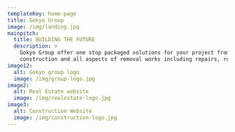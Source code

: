 ```yaml
---
templateKey: home-page
title: Gokyo Group
image: /img/landing.jpg
mainpitch:
  title: BUILDING THE FUTURE
  description: >
    Gokyo Group offer one stop packaged solutions for your project from design, project management,
    construction and all aspects of removal works including repairs, renovations and extensions.
image12:
  alt: Gokyo group logo
  image: /img/group-logo.jpg
image2:
  alt: Real Estate website
  image: /img/realestate-logo.jpg
image3:
  alt: Construction Website
  image: /img/construction-logo.jpg
---
```

